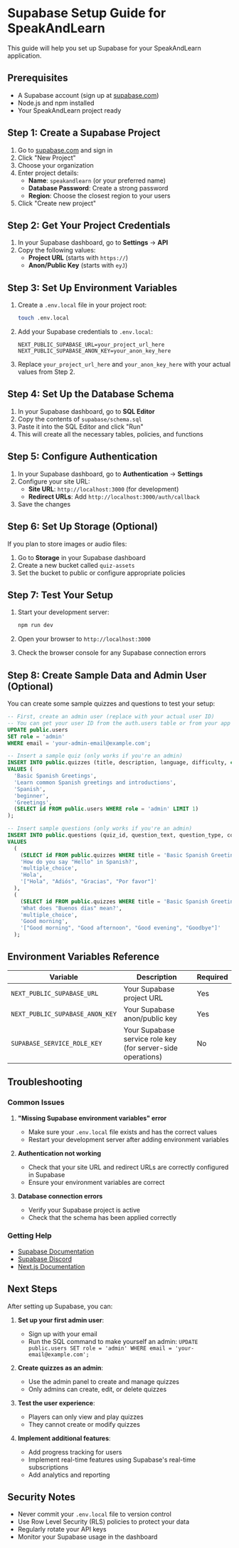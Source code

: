 # Supabase Setup Guide for SpeakAndLearn

This guide will help you set up Supabase for your SpeakAndLearn application.

## Prerequisites

- A Supabase account (sign up at [supabase.com](https://supabase.com))
- Node.js and npm installed
- Your SpeakAndLearn project ready

## Step 1: Create a Supabase Project

1. Go to [supabase.com](https://supabase.com) and sign in
2. Click "New Project"
3. Choose your organization
4. Enter project details:
   - **Name**: `speakandlearn` (or your preferred name)
   - **Database Password**: Create a strong password
   - **Region**: Choose the closest region to your users
5. Click "Create new project"

## Step 2: Get Your Project Credentials

1. In your Supabase dashboard, go to **Settings** → **API**
2. Copy the following values:
   - **Project URL** (starts with `https://`)
   - **Anon/Public Key** (starts with `eyJ`)

## Step 3: Set Up Environment Variables

1. Create a `.env.local` file in your project root:
   ```bash
   touch .env.local
   ```

2. Add your Supabase credentials to `.env.local`:
   ```env
   NEXT_PUBLIC_SUPABASE_URL=your_project_url_here
   NEXT_PUBLIC_SUPABASE_ANON_KEY=your_anon_key_here
   ```

3. Replace `your_project_url_here` and `your_anon_key_here` with your actual values from Step 2.

## Step 4: Set Up the Database Schema

1. In your Supabase dashboard, go to **SQL Editor**
2. Copy the contents of `supabase/schema.sql`
3. Paste it into the SQL Editor and click "Run"
4. This will create all the necessary tables, policies, and functions

## Step 5: Configure Authentication

1. In your Supabase dashboard, go to **Authentication** → **Settings**
2. Configure your site URL:
   - **Site URL**: `http://localhost:3000` (for development)
   - **Redirect URLs**: Add `http://localhost:3000/auth/callback`
3. Save the changes

## Step 6: Set Up Storage (Optional)

If you plan to store images or audio files:

1. Go to **Storage** in your Supabase dashboard
2. Create a new bucket called `quiz-assets`
3. Set the bucket to public or configure appropriate policies

## Step 7: Test Your Setup

1. Start your development server:
   ```bash
   npm run dev
   ```

2. Open your browser to `http://localhost:3000`
3. Check the browser console for any Supabase connection errors

## Step 8: Create Sample Data and Admin User (Optional)

You can create some sample quizzes and questions to test your setup:

```sql
-- First, create an admin user (replace with your actual user ID)
-- You can get your user ID from the auth.users table or from your app after signing up
UPDATE public.users 
SET role = 'admin' 
WHERE email = 'your-admin-email@example.com';

-- Insert a sample quiz (only works if you're an admin)
INSERT INTO public.quizzes (title, description, language, difficulty, category, created_by)
VALUES (
  'Basic Spanish Greetings',
  'Learn common Spanish greetings and introductions',
  'Spanish',
  'beginner',
  'Greetings',
  (SELECT id FROM public.users WHERE role = 'admin' LIMIT 1)
);

-- Insert sample questions (only works if you're an admin)
INSERT INTO public.questions (quiz_id, question_text, question_type, correct_answer, options)
VALUES 
  (
    (SELECT id FROM public.quizzes WHERE title = 'Basic Spanish Greetings' LIMIT 1),
    'How do you say "Hello" in Spanish?',
    'multiple_choice',
    'Hola',
    '["Hola", "Adiós", "Gracias", "Por favor"]'
  ),
  (
    (SELECT id FROM public.quizzes WHERE title = 'Basic Spanish Greetings' LIMIT 1),
    'What does "Buenos días" mean?',
    'multiple_choice',
    'Good morning',
    '["Good morning", "Good afternoon", "Good evening", "Goodbye"]'
  );
```

## Environment Variables Reference

| Variable | Description | Required |
|----------|-------------|----------|
| `NEXT_PUBLIC_SUPABASE_URL` | Your Supabase project URL | Yes |
| `NEXT_PUBLIC_SUPABASE_ANON_KEY` | Your Supabase anon/public key | Yes |
| `SUPABASE_SERVICE_ROLE_KEY` | Your Supabase service role key (for server-side operations) | No |

## Troubleshooting

### Common Issues

1. **"Missing Supabase environment variables" error**
   - Make sure your `.env.local` file exists and has the correct values
   - Restart your development server after adding environment variables

2. **Authentication not working**
   - Check that your site URL and redirect URLs are correctly configured in Supabase
   - Ensure your environment variables are correct

3. **Database connection errors**
   - Verify your Supabase project is active
   - Check that the schema has been applied correctly

### Getting Help

- [Supabase Documentation](https://supabase.com/docs)
- [Supabase Discord](https://discord.supabase.com)
- [Next.js Documentation](https://nextjs.org/docs)

## Next Steps

After setting up Supabase, you can:

1. **Set up your first admin user**:
   - Sign up with your email
   - Run the SQL command to make yourself an admin: `UPDATE public.users SET role = 'admin' WHERE email = 'your-email@example.com';`

2. **Create quizzes as an admin**:
   - Use the admin panel to create and manage quizzes
   - Only admins can create, edit, or delete quizzes

3. **Test the user experience**:
   - Players can only view and play quizzes
   - They cannot create or modify quizzes

4. **Implement additional features**:
   - Add progress tracking for users
   - Implement real-time features using Supabase's real-time subscriptions
   - Add analytics and reporting

## Security Notes

- Never commit your `.env.local` file to version control
- Use Row Level Security (RLS) policies to protect your data
- Regularly rotate your API keys
- Monitor your Supabase usage in the dashboard 
